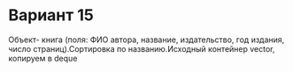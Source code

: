 # Вариант 15

Объект- книга (поля: ФИО автора, название, издательство, год издания, число страниц).Сортировка по названию.Исходный контейнер vector, копируем в deque

